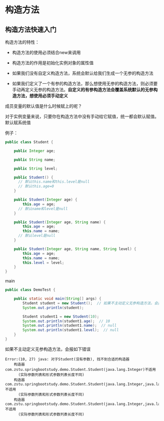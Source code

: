 # 构造方法

## 构造方法快速入门

构造方法的特性：

* 构造方法的使用必须结合new来调用

* 构造方法的作用是初始化实例对象的属性值
* 如果我们没有自定义构造方法，系统会默认给我们生成一个无参的构造方法
* 如果我们定义了一个有参的构造方法，那么想使用无参的构造方法，则必须要手动再定义无参的构造方法。**自定义的有参构造方法会覆盖系统默认的无参构造方法，想使用必须手动定义**

成员变量的默认值是什么时候赋上的呢？

对于实例变量来说，只要你在构造方法中没有手动给它赋值，统一都会默认赋值。默认赋系统值



例子：

```java
public class Student {

    public Integer age;

    public String name;

    public String level;

    public Student() {
      // 默认this.name和this.level是null
      // 默认this.age=0
    }

    public Student(Integer age) {
        this.age = age;
      // 默认name和level是null
    }

    public Student(Integer age, String name) {
        this.age = age;
        this.name = name;
      // 默认level是null
    }

    public Student(Integer age, String name, String level) {
        this.age = age;
        this.name = name;
        this.level = level;
    }
}
```

main

```java
public class DemoTest {

    public static void main(String[] args) {
        Student student = new Student();  // 如果不主动定义无参构造方法，会报错
        System.out.println(student);

        Student student1 = new Student(10);
        System.out.println(student1.age);  // 10
        System.out.println(student1.name);  // null
        System.out.println(student1.level);  // null
    }
}
```

如果不主动定义无参构造方法，会报如下错误

```
Error:(10, 27) java: 对于Student(没有参数), 找不到合适的构造器
    构造器 com.zstu.springbootstudy.demo.Student.Student(java.lang.Integer)不适用
      (实际参数列表和形式参数列表长度不同)
    构造器 com.zstu.springbootstudy.demo.Student.Student(java.lang.Integer,java.lang.String)不适用
      (实际参数列表和形式参数列表长度不同)
    构造器 com.zstu.springbootstudy.demo.Student.Student(java.lang.Integer,java.lang.String,java.lang.String)不适用
      (实际参数列表和形式参数列表长度不同)
```

